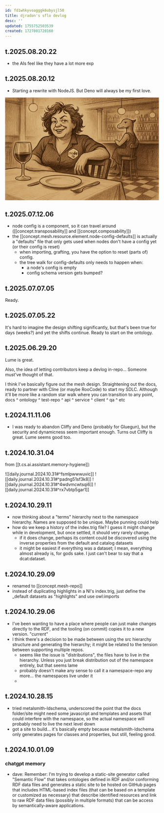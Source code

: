 ```yaml
---
id: fd1whkyvoagggk6ubysjl50
title: djradon's sflo devlog
desc: ''
updated: 1755752503539
created: 1727801720160
---
```


## t.2025.08.20.22

- the AIs feel like they have a lot more exp

## t.2025.08.20.12

- Starting a rewrite with NodeJS. But Deno will always be my first love. 

![](assets/images/deno-vs-node.png)

## t.2025.07.12.06

- node config is a component, so it can travel around ([[concept.transposability]] and [[concept.composability]])
- the [[concept.mesh.resource.element.node-config-defaults]] is actually a "defaults" file that only gets used when nodes don't have a config yet (or their config is reset)
  - when importing, grafting, you have the option to reset (parts of) config.
  - the tree walk for config-defaults only needs to happen when:
    - a node's config is empty
    - config schema version gets bumped?

## t.2025.07.07.05

Ready.

## t.2025.07.05.22

It's hard to imagine the design shifting significantly, but that's been true for days (weeks?) and yet the shifts continue. Ready to start on the ontology. 

## t.2025.06.29.20

Lume is great. 

Also, the idea of letting contributors keep a devlog in-repo... Someone must've thought of that.

I think I've basically figure out the mesh design. Straightening out the docs, ready to partner with Cline (or maybe RooCode) to start my SDLC. Although it'll be more like a random star walk where you can transition to any point, docs ^ ontology ^ test-repo ^ api ^ service ^ client ^ qa ^ etc

## t.2024.11.11.06

 - I was ready to abandon Cliffy and Deno (probably for Gluegun), but the security and dynamicness seem important enough. Turns out Cliffy is great. Lume seems good too.

## t.2024.10.31.04

from [[t.cs.ai.assistant.memory-hygiene]]:

![[daily.journal.2024.10.31#^fsmlpwwwuvic]]
![[daily.journal.2024.10.31#^padng51sf3k8]]
![[daily.journal.2024.10.31#^4wdvmcwtsqi6]]
![[daily.journal.2024.10.31#^rx7vbtp5gar1]]
 

## t.2024.10.29.11

- now thinking about a "terms" hierarchy next to the namespace hierarchy. Names are supposed to be unique. Maybe punning could help
- how do we keep a history of the index.trig file? I guess it might change while in development, but once settled, it should very rarely change. 
  - if it does change, perhaps its content could be discovered using the inverse properties from the default and catalog datasets
  - it might be easiest if everything was a dataset; I mean, everything almost already is, for gods sake. I just can't bear to say that <dave-richardson> a dcat:dataset.

## t.2024.10.29.09

- renamed to [[concept.mesh-repo]]
- instead of duplicating highlights in a NI's index.trig, just define the _default datasets as "highlights" and use owl:imports

## t.2024.10.29.06

- I've been wanting to have a place where people can just make changes directly to the RDF, and the tooling (on commit) copies it to a new version. "current"
- I think there's a decision to be made between using the src hierarchy structure and generating the hierarchy; it might be related to the tension between supporting multiple repos.
  - seems like the issue is "distributions", the files have to live in the hierarchy. Unless you just break distribution out of the namespace entirely, but that seems lame
  - probably doesn't make any sense to call it a namespace-repo any more... the namespaces live under it
  - 

## t.2024.10.28.15

- tried metalsmith-ldschema, underscored the point that the docs folder/site might need some javascript and templates and assets that could interfere with the namespace, so the actual namespace will probably need to live the next level down
- got a site to build... it's basically empty because metalsmith-ldschema only generates pages for classes and properties, but still, feeling good.

## t.2024.10.01.09

### chatgpt memory

- dave: Remember: I'm trying to develop a static-site generator called "Semantic Flow" that takes ontologies defined in RDF and/or conforming RDF data files and generates a static site to be hosted on GitHub pages that includes HTML-based index files (that can be based on a template or customized as necessary) that describe identified resources and link to raw RDF data files (possibly in multiple formats) that can be access by semantically-aware applications.
